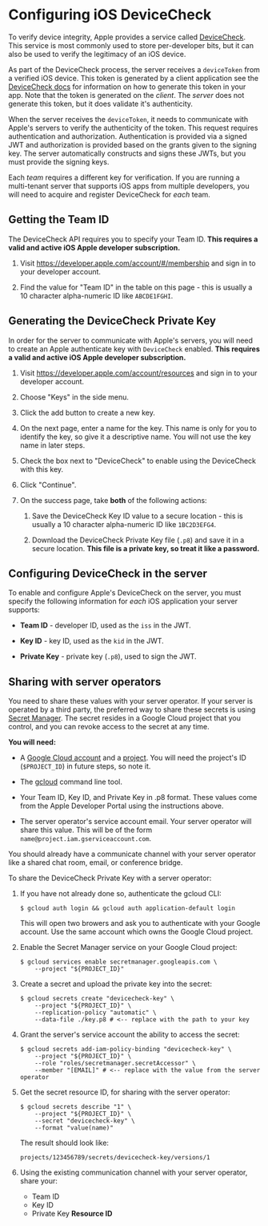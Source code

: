 # Configuring iOS DeviceCheck

To verify device integrity, Apple provides a service called [DeviceCheck][dc].
This service is most commonly used to store per-developer bits, but it can also
be used to verify the legitimacy of an iOS device.

As part of the DeviceCheck process, the server receives a `deviceToken` from a
verified iOS device. This token is generated by a client application see the
[DeviceCheck docs][dc] for information on how to generate this token in your
app. Note that the token is generated on the _client_. The _server_ does not
generate this token, but it does validate it's authenticity.

When the server receives the `deviceToken`, it needs to communicate with Apple's
servers to verify the authenticity of the token. This request requires
authentication and authorization. Authentication is provided via a signed JWT
and authorization is provided based on the grants given to the signing key. The
server automatically constructs and signs these JWTs, but you must provide the
signing keys.

Each _team_ requires a different key for verification. If you are running a
multi-tenant server that supports iOS apps from multiple developers, you will
need to acquire and register DeviceCheck for _each_ team.


## Getting the Team ID

The DeviceCheck API requires you to specify your Team ID. **This requires a
valid and active iOS Apple developer subscription.**

1.  Visit https://developer.apple.com/account/#/membership and sign in to your
    developer account.

1.  Find the value for "Team ID" in the table on this page - this is usually a
    10 character alpha-numeric ID like `ABCDE1FGHI`.


## Generating the DeviceCheck Private Key

In order for the server to communicate with Apple's servers, you will need to
create an Apple authenticate key with `DeviceCheck` enabled. **This requires a
valid and active iOS Apple developer subscription.**

1.  Visit https://developer.apple.com/account/resources and sign in to your
    developer account.

1.  Choose "Keys" in the side menu.

1.  Click the add button to create a new key.

1.  On the next page, enter a name for the key. This name is only for you to
    identify the key, so give it a descriptive name. You will not use the key
    name in later steps.

1.  Check the box next to "DeviceCheck" to enable using the DeviceCheck with
    this key.

1.  Click "Continue".

1.  On the success page, take **both** of the following actions:

    1.  Save the DeviceCheck Key ID value to a secure location - this is usually
        a 10 character alpha-numeric ID like `1BC2D3EFG4`.

    1.  Download the DeviceCheck Private Key file (`.p8`) and save it in a
        secure location. **This file is a private key, so treat it like a
        password.**


## Configuring DeviceCheck in the server

To enable and configure Apple's DeviceCheck on the server, you must specify the
following information for _each_ iOS application your server supports:

- **Team ID** - developer ID, used as the `iss` in the JWT.

- **Key ID** - key ID, used as the `kid` in the JWT.

- **Private Key** - private key (`.p8`), used to sign the JWT.


## Sharing with server operators

You need to share these values with your server operator. If your server is
operated by a third party, the preferred way to share these secrets is using
[Secret Manager][sm]. The secret resides in a Google Cloud project that you
control, and you can revoke access to the secret at any time.

**You will need:**

-   A [Google Cloud account][gcp-signup] and a [project][create-project]. You
    will need the project's ID (`$PROJECT_ID`) in future steps, so note it.

-   The [gcloud][gcloud] command line tool.

-   Your Team ID, Key ID, and Private Key in .p8 format. These values come from
    the Apple Developer Portal using the instructions above.

-   The server operator's service account email. Your server operator will share
    this value. This will be of the form `name@project.iam.gserviceaccount.com`.

You should already have a communicate channel with your server operator like a
shared chat room, email, or conference bridge.

To share the DeviceCheck Private Key with a server operator:

1.  If you have not already done so, authenticate the gcloud CLI:

    ```text
    $ gcloud auth login && gcloud auth application-default login
    ```

    This will open two browers and ask you to authenticate with your Google
    account. Use the same account which owns the Google Cloud project.

1.  Enable the Secret Manager service on your Google Cloud project:

    ```text
    $ gcloud services enable secretmanager.googleapis.com \
        --project "${PROJECT_ID}"
    ```

1.  Create a secret and upload the private key into the secret:

    ```text
    $ gcloud secrets create "devicecheck-key" \
        --project "${PROJECT_ID}" \
        --replication-policy "automatic" \
        --data-file ./key.p8 # <-- replace with the path to your key
    ```

1.  Grant the server's service account the ability to access the secret:

    ```text
    $ gcloud secrets add-iam-policy-binding "devicecheck-key" \
        --project "${PROJECT_ID}" \
        --role "roles/secretmanager.secretAccessor" \
        --member "[EMAIL]" # <-- replace with the value from the server operator
    ```

1.  Get the secret resource ID, for sharing with the server operator:

    ```
    $ gcloud secrets describe "1" \
        --project "${PROJECT_ID}" \
        --secret "devicecheck-key" \
        --format "value(name)"
    ```

    The result should look like:

    ```text
    projects/123456789/secrets/devicecheck-key/versions/1
    ```

1.  Using the existing communication channel with your server operator, share
    your:

    -   Team ID
    -   Key ID
    -   Private Key **Resource ID**


[dc]: https://developer.apple.com/documentation/devicecheck
[sm]: https://cloud.google.com/secret-manager.
[gcloud]: https://cloud.google.com/sdk/install
[gcp-signup]: https://console.cloud.google.com/freetrial
[create-project]: https://cloud.google.com/resource-manager/docs/creating-managing-projects
